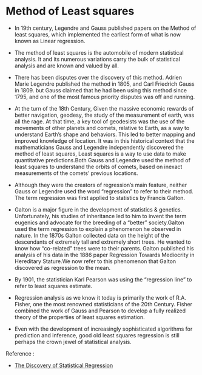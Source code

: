 # Method of Least squares

- In 19th century, Legendre and Gauss published papers on the Method of least squares, which implemented the earliest form of what is now known as Linear regression.
- The method of least squares is the automobile of modern statistical analysis. It and its numerous variations carry the bulk of statistical analysis and are known and valued by all.
- There has been disputes over the discovery of this method. Adrien Marie Legendre published the method in 1805, and Carl Friedrich Gauss in 1809. but Gauss claimed that he had been using this method since 1795, and one of the most famous priority disputes was off and running.
- At the turn of the 18th Century, Given the massive economic rewards of better navigation, geodesy, the study of the measurement of earth, was all the rage. At that time, a key tool of geodesists was the use of  the movements of other planets and comets, relative to Earth, as a way to understand Earth’s shape and behaviors. This led to better mapping and improved knowledge of location. It was in this historical context that the mathematicians Gauss and Legendre independently discovered the method of least squares, Least squares is a way to use data to make quantitative predictions.Both Gauss and Legendre used the method of least squares to understand the orbits of comets, based on inexact measurements of the comets’ previous locations.

- Although they were the creators of regression’s main feature, neither Gauss or Legendre used the word “regression” to refer to their method. The term regression was first applied to statistics by Francis Galton.
- Galton is a major figure in the development of statistics & genetics. Unfortunately, his studies of inheritance led to him to invent the term eugenics and advocate for the breeding of a “better” society.Galton used the term regression to explain a phenomenon he observed in nature. In the 1870s Galton collected data on the height of the descendants of extremely tall and extremely short trees. He wanted to know how “co-related” trees were to their parents. Galton published his analysis of his data in the 1886 paper Regression Towards Mediocrity in Hereditary Stature.We now refer to this phenomenon that Galton discovered as regression to the mean.

- By 1901, the statistician Karl Pearson was using the “regression line” to refer to least squares estimate. 
- Regression analysis as we know it today is primarily the work of R.A. Fisher, one the most renowned statisticians of the 20th Century. Fisher combined the work of Gauss and Pearson to develop a fully realized theory of the properties of least squares estimation.

- Even with the development of increasingly sophisticated algorithms for prediction and inference, good old least squares regression is still perhaps the crown jewel of statistical analysis.

Reference :
- [The Discovery of Statistical Regression](https://priceonomics.com)